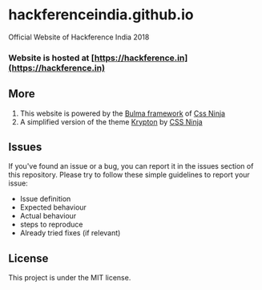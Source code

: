 # hackferenceindia.github.io
 Official Website of Hackference India 2018

### Website is hosted at [https://hackference.in](https://hackference.in)

## More
1) This website is powered by the [Bulma framework](https://bulma.io) of [Css Ninja](https://cssninja.io/)
2) A simplified version of the theme [Krypton](https://github.com/cssninjaStudio/krypton) by [CSS Ninja](https://github.com/cssninjaStudio)

## Issues

If you've found an issue or a bug, you can report it in the issues section of this repository. Please try to follow these simple guidelines to report your issue:

* Issue definition
* Expected behaviour
* Actual behaviour
* steps to reproduce
* Already tried fixes (if relevant)

## License
This project is under the MIT license.
